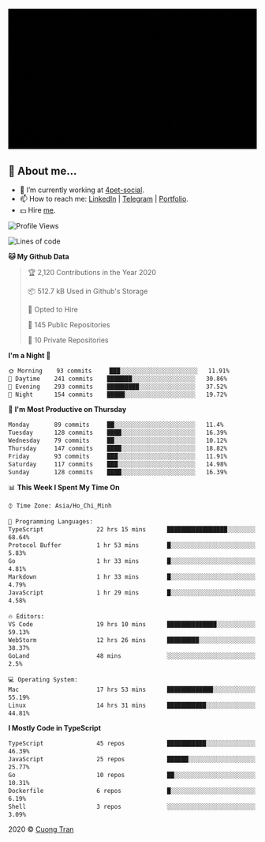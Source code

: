 ![banner](https://raw.githubusercontent.com/103cuong/103cuong/master/banner.gif)

## 🦄 About me...

- 🚀 I’m currently working at [4pet-social](https://github.com/4pet-social).
- 📫 How to reach me: [LinkedIn](https://linkedin.com/in/103cuong) | [Telegram](https://t.me/cuong103) | [Portfolio](https://103cuong.github.io/).
- 💵 Hire [me](mailto:103cuong@gmail.com).

<!--START_SECTION:waka-->
![Profile Views](http://img.shields.io/badge/Profile%20Views-189-blue)

![Lines of code](https://img.shields.io/badge/From%20Hello%20World%20I%27ve%20Written-17.4%20million%20lines%20of%20code-blue)

**🐱 My Github Data** 

> 🏆 2,120 Contributions in the Year 2020
 > 
> 📦 512.7 kB Used in Github's Storage 
 > 
> 💼 Opted to Hire
 > 
> 📜 145 Public Repositories
 > 
> 🔑 10 Private Repositories 

**I'm a Night 🦉** 

```text
🌞 Morning    93 commits     ███░░░░░░░░░░░░░░░░░░░░░░   11.91% 
🌆 Daytime    241 commits    ███████░░░░░░░░░░░░░░░░░░   30.86% 
🌃 Evening    293 commits    █████████░░░░░░░░░░░░░░░░   37.52% 
🌙 Night      154 commits    █████░░░░░░░░░░░░░░░░░░░░   19.72%

```
📅 **I'm Most Productive on Thursday** 

```text
Monday       89 commits     ██░░░░░░░░░░░░░░░░░░░░░░░   11.4% 
Tuesday      128 commits    ████░░░░░░░░░░░░░░░░░░░░░   16.39% 
Wednesday    79 commits     ██░░░░░░░░░░░░░░░░░░░░░░░   10.12% 
Thursday     147 commits    ████░░░░░░░░░░░░░░░░░░░░░   18.82% 
Friday       93 commits     ███░░░░░░░░░░░░░░░░░░░░░░   11.91% 
Saturday     117 commits    ███░░░░░░░░░░░░░░░░░░░░░░   14.98% 
Sunday       128 commits    ████░░░░░░░░░░░░░░░░░░░░░   16.39%

```


📊 **This Week I Spent My Time On** 

```text
⌚︎ Time Zone: Asia/Ho_Chi_Minh

💬 Programming Languages: 
TypeScript               22 hrs 15 mins      █████████████████░░░░░░░░   68.64% 
Protocol Buffer          1 hr 53 mins        █░░░░░░░░░░░░░░░░░░░░░░░░   5.83% 
Go                       1 hr 33 mins        █░░░░░░░░░░░░░░░░░░░░░░░░   4.81% 
Markdown                 1 hr 33 mins        █░░░░░░░░░░░░░░░░░░░░░░░░   4.79% 
JavaScript               1 hr 29 mins        █░░░░░░░░░░░░░░░░░░░░░░░░   4.58%

🔥 Editors: 
VS Code                  19 hrs 10 mins      ██████████████░░░░░░░░░░░   59.13% 
WebStorm                 12 hrs 26 mins      █████████░░░░░░░░░░░░░░░░   38.37% 
GoLand                   48 mins             ░░░░░░░░░░░░░░░░░░░░░░░░░   2.5%

💻 Operating System: 
Mac                      17 hrs 53 mins      █████████████░░░░░░░░░░░░   55.19% 
Linux                    14 hrs 31 mins      ███████████░░░░░░░░░░░░░░   44.81%

```

**I Mostly Code in TypeScript** 

```text
TypeScript               45 repos            ███████████░░░░░░░░░░░░░░   46.39% 
JavaScript               25 repos            ██████░░░░░░░░░░░░░░░░░░░   25.77% 
Go                       10 repos            ██░░░░░░░░░░░░░░░░░░░░░░░   10.31% 
Dockerfile               6 repos             █░░░░░░░░░░░░░░░░░░░░░░░░   6.19% 
Shell                    3 repos             ░░░░░░░░░░░░░░░░░░░░░░░░░   3.09%

```



<!--END_SECTION:waka-->

2020 © [Cuong Tran](https://github.com/103cuong)
